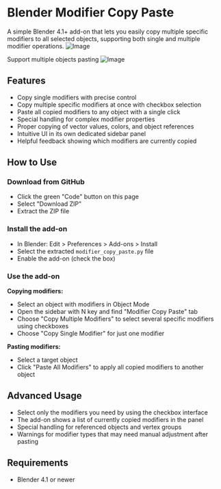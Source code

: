 # Blender Modifier Copy Paste

A simple Blender 4.1+ add-on that lets you easily copy multiple specific modifiers to all selected objects, supporting both single and multiple modifier operations.
![Image](https://github.com/user-attachments/assets/d811f0d8-ff34-4847-82a6-7eb7edaf3ff5)

Support multiple objects pasting
![Image](https://github.com/user-attachments/assets/25d03420-1bab-4194-b2ed-38bda16dc7f8)

## Features

- Copy single modifiers with precise control
- Copy multiple specific modifiers at once with checkbox selection
- Paste all copied modifiers to any object with a single click
- Special handling for complex modifier properties
- Proper copying of vector values, colors, and object references
- Intuitive UI in its own dedicated sidebar panel
- Helpful feedback showing which modifiers are currently copied

## How to Use

### Download from GitHub

- Click the green "Code" button on this page
- Select "Download ZIP"
- Extract the ZIP file

### Install the add-on

- In Blender: Edit > Preferences > Add-ons > Install
- Select the extracted `modifier_copy_paste.py` file
- Enable the add-on (check the box)

### Use the add-on

**Copying modifiers:**
- Select an object with modifiers in Object Mode
- Open the sidebar with N key and find "Modifier Copy Paste" tab
- Choose "Copy Multiple Modifiers" to select several specific modifiers using checkboxes
- Choose "Copy Single Modifier" for just one modifier

**Pasting modifiers:**
- Select a target object
- Click "Paste All Modifiers" to apply all copied modifiers to another object

## Advanced Usage

- Select only the modifiers you need by using the checkbox interface
- The add-on shows a list of currently copied modifiers in the panel
- Special handling for referenced objects and vertex groups
- Warnings for modifier types that may need manual adjustment after pasting

## Requirements

- Blender 4.1 or newer
